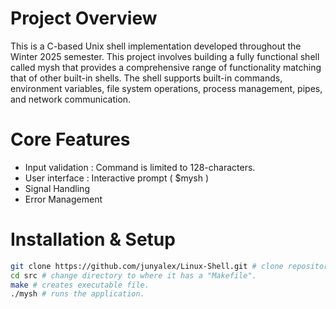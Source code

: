 # Project Overview 
This is a C-based Unix shell implementation developed throughout the Winter 2025 semester. 
This project involves building a fully functional shell called mysh that provides a comprehensive range of functionality matching that of other built-in shells.
The shell supports built-in commands, environment variables, file system operations, process management, pipes, and network communication.

# Core Features
- Input validation : Command is limited to 128-characters.
- User interface : Interactive prompt ( $mysh )
- Signal Handling
- Error Management 

# Installation & Setup
```bash
git clone https://github.com/junyalex/Linux-Shell.git # clone repository
cd src # change directory to where it has a "Makefile".
make # creates executable file.
./mysh # runs the application. 
```

